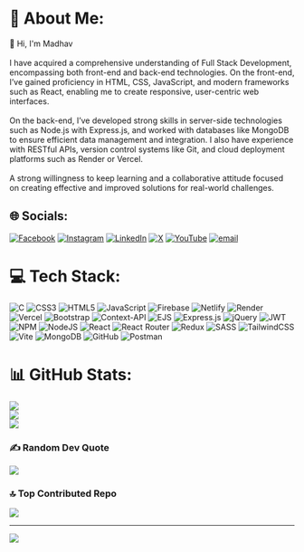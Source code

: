 # 💫 About Me:
👋 Hi, I'm Madhav<br><br>I have acquired a comprehensive understanding of Full Stack Development, encompassing both front-end and back-end technologies. On the front-end, I’ve gained proficiency in HTML, CSS, JavaScript, and modern frameworks such as React, enabling me to create responsive, user-centric web interfaces.<br><br>On the back-end, I’ve developed strong skills in server-side technologies such as Node.js with Express.js, and worked with databases like MongoDB to ensure efficient data management and integration. I also have experience with RESTful APIs, version control systems like Git, and cloud deployment platforms such as Render or Vercel.<br><br>A strong willingness to keep learning and a collaborative attitude focused on creating effective and improved solutions for real-world challenges.


## 🌐 Socials:
[![Facebook](https://img.shields.io/badge/Facebook-%231877F2.svg?logo=Facebook&logoColor=white)](https://www.facebook.com/share/12HbQn34pnN/?mibextid=wwXIfr) [![Instagram](https://img.shields.io/badge/Instagram-%23E4405F.svg?logo=Instagram&logoColor=white)](https://instagram.com/ig_madhavrathod) [![LinkedIn](https://img.shields.io/badge/LinkedIn-%230077B5.svg?logo=linkedin&logoColor=white)](http://linkedin.com/in/madhav-rathod-520a19137) [![X](https://img.shields.io/badge/X-black.svg?logo=X&logoColor=white)](https://x.com/@madhavrathod0) [![YouTube](https://img.shields.io/badge/YouTube-%23FF0000.svg?logo=YouTube&logoColor=white)](https://youtube.com/@lastuchiha-f8v?si=emlwIfuwih9jFWXZ) [![email](https://img.shields.io/badge/Email-D14836?logo=gmail&logoColor=white)](mailto:madhavrathod019@gmail.com) 

# 💻 Tech Stack:
![C](https://img.shields.io/badge/c-%2300599C.svg?style=flat&logo=c&logoColor=white) ![CSS3](https://img.shields.io/badge/css3-%231572B6.svg?style=flat&logo=css3&logoColor=white) ![HTML5](https://img.shields.io/badge/html5-%23E34F26.svg?style=flat&logo=html5&logoColor=white) ![JavaScript](https://img.shields.io/badge/javascript-%23323330.svg?style=flat&logo=javascript&logoColor=%23F7DF1E) ![Firebase](https://img.shields.io/badge/firebase-%23039BE5.svg?style=flat&logo=firebase) ![Netlify](https://img.shields.io/badge/netlify-%23000000.svg?style=flat&logo=netlify&logoColor=#00C7B7) ![Render](https://img.shields.io/badge/Render-%46E3B7.svg?style=flat&logo=render&logoColor=white) ![Vercel](https://img.shields.io/badge/vercel-%23000000.svg?style=flat&logo=vercel&logoColor=white) ![Bootstrap](https://img.shields.io/badge/bootstrap-%238511FA.svg?style=flat&logo=bootstrap&logoColor=white) ![Context-API](https://img.shields.io/badge/Context--Api-000000?style=flat&logo=react) ![EJS](https://img.shields.io/badge/ejs-%23B4CA65.svg?style=flat&logo=ejs&logoColor=black) ![Express.js](https://img.shields.io/badge/express.js-%23404d59.svg?style=flat&logo=express&logoColor=%2361DAFB) ![jQuery](https://img.shields.io/badge/jquery-%230769AD.svg?style=flat&logo=jquery&logoColor=white) ![JWT](https://img.shields.io/badge/JWT-black?style=flat&logo=JSON%20web%20tokens) ![NPM](https://img.shields.io/badge/NPM-%23CB3837.svg?style=flat&logo=npm&logoColor=white) ![NodeJS](https://img.shields.io/badge/node.js-6DA55F?style=flat&logo=node.js&logoColor=white) ![React](https://img.shields.io/badge/react-%2320232a.svg?style=flat&logo=react&logoColor=%2361DAFB) ![React Router](https://img.shields.io/badge/React_Router-CA4245?style=flat&logo=react-router&logoColor=white) ![Redux](https://img.shields.io/badge/redux-%23593d88.svg?style=flat&logo=redux&logoColor=white) ![SASS](https://img.shields.io/badge/SASS-hotpink.svg?style=flat&logo=SASS&logoColor=white) ![TailwindCSS](https://img.shields.io/badge/tailwindcss-%2338B2AC.svg?style=flat&logo=tailwind-css&logoColor=white) ![Vite](https://img.shields.io/badge/vite-%23646CFF.svg?style=flat&logo=vite&logoColor=white) ![MongoDB](https://img.shields.io/badge/MongoDB-%234ea94b.svg?style=flat&logo=mongodb&logoColor=white) ![GitHub](https://img.shields.io/badge/github-%23121011.svg?style=flat&logo=github&logoColor=white) ![Postman](https://img.shields.io/badge/Postman-FF6C37?style=flat&logo=postman&logoColor=white)
# 📊 GitHub Stats:
![](https://github-readme-stats.vercel.app/api?username=MadhavR97&theme=dark&hide_border=true&include_all_commits=false&count_private=false)<br/>
![](https://nirzak-streak-stats.vercel.app/?user=MadhavR97&theme=dark&hide_border=true)<br/>
![](https://github-readme-stats.vercel.app/api/top-langs/?username=MadhavR97&theme=dark&hide_border=true&include_all_commits=false&count_private=false&layout=compact)

### ✍️ Random Dev Quote
![](https://quotes-github-readme.vercel.app/api?type=horizontal&theme=dark)

### 🔝 Top Contributed Repo
![](https://github-contributor-stats.vercel.app/api?username=MadhavR97&limit=5&theme=dark&combine_all_yearly_contributions=true)

---
[![](https://visitcount.itsvg.in/api?id=MadhavR97&icon=0&color=0)](https://visitcount.itsvg.in)

<!-- Proudly created with GPRM ( https://gprm.itsvg.in ) -->
